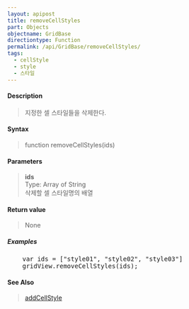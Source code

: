 ```yaml
---
layout: apipost
title: removeCellStyles
part: Objects
objectname: GridBase
directiontype: Function
permalink: /api/GridBase/removeCellStyles/
tags:
  - cellStyle
  - style
  - 스타일
---
```



#### Description

> 지정한 셀 스타일들을 삭제한다.

#### Syntax

> function removeCellStyles(ids)

#### Parameters

> **ids**  
> Type: Array of String  
> 삭제할 셀 스타일명의 배열  

#### Return value

> None

##### Examples 

<pre class="prettyprint">
    var ids = ["style01", "style02", "style03"]
    gridView.removeCellStyles(ids);
</pre>

#### See Also
> [addCellStyle](/api/GridBase/addCellStyle)